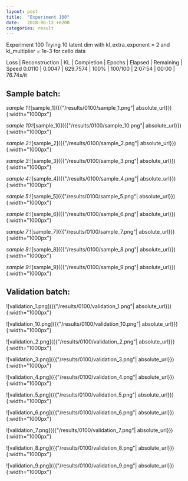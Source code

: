 ```yaml
---
layout: post
title:  "Experiment 100"
date:   2018-06-12 +0200
categories: result
---
```

Experiment 100
Trying 10 latent dim with kl_extra_exponent = 2 and kl_multiplier = 1e-3 for cello data

Loss | Reconstruction | KL | Completion | Epochs | Elapsed | Remaining | Speed
0.0110 | 0.0047 | 629.7574 | 100% | 100/100 | 2:07:54 | 00:00 | 76.74s/it



## **Sample batch**:

_sample 1_:![sample_1]({{"/results/0100/sample_1.png"| absolute_url}}){:width="1000px"}

_sample 10_:![sample_10]({{"/results/0100/sample_10.png"| absolute_url}}){:width="1000px"}

_sample 2_:![sample_2]({{"/results/0100/sample_2.png"| absolute_url}}){:width="1000px"}

_sample 3_:![sample_3]({{"/results/0100/sample_3.png"| absolute_url}}){:width="1000px"}

_sample 4_:![sample_4]({{"/results/0100/sample_4.png"| absolute_url}}){:width="1000px"}

_sample 5_:![sample_5]({{"/results/0100/sample_5.png"| absolute_url}}){:width="1000px"}

_sample 6_:![sample_6]({{"/results/0100/sample_6.png"| absolute_url}}){:width="1000px"}

_sample 7_:![sample_7]({{"/results/0100/sample_7.png"| absolute_url}}){:width="1000px"}

_sample 8_:![sample_8]({{"/results/0100/sample_8.png"| absolute_url}}){:width="1000px"}

_sample 9_:![sample_9]({{"/results/0100/sample_9.png"| absolute_url}}){:width="1000px"}

## **Validation batch**:

![validation_1.png]({{"/results/0100/validation_1.png"| absolute_url}}){:width="1000px"}

![validation_10.png]({{"/results/0100/validation_10.png"| absolute_url}}){:width="1000px"}

![validation_2.png]({{"/results/0100/validation_2.png"| absolute_url}}){:width="1000px"}

![validation_3.png]({{"/results/0100/validation_3.png"| absolute_url}}){:width="1000px"}

![validation_4.png]({{"/results/0100/validation_4.png"| absolute_url}}){:width="1000px"}

![validation_5.png]({{"/results/0100/validation_5.png"| absolute_url}}){:width="1000px"}

![validation_6.png]({{"/results/0100/validation_6.png"| absolute_url}}){:width="1000px"}

![validation_7.png]({{"/results/0100/validation_7.png"| absolute_url}}){:width="1000px"}

![validation_8.png]({{"/results/0100/validation_8.png"| absolute_url}}){:width="1000px"}

![validation_9.png]({{"/results/0100/validation_9.png"| absolute_url}}){:width="1000px"}
